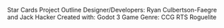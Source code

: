 Star Cards Project Outline
Designer/Developers: Ryan Culbertson-Faegre and Jack Hacker
Created with: Godot 3
Game Genre: CCG RTS Roguelite
